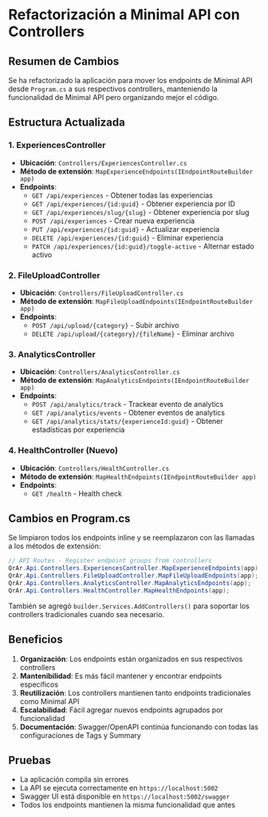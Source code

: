 # Refactorización a Minimal API con Controllers

## Resumen de Cambios

Se ha refactorizado la aplicación para mover los endpoints de Minimal API desde `Program.cs` a sus respectivos controllers, manteniendo la funcionalidad de Minimal API pero organizando mejor el código.

## Estructura Actualizada

### 1. ExperiencesController
- **Ubicación**: `Controllers/ExperiencesController.cs`
- **Método de extensión**: `MapExperienceEndpoints(IEndpointRouteBuilder app)`
- **Endpoints**:
  - `GET /api/experiences` - Obtener todas las experiencias
  - `GET /api/experiences/{id:guid}` - Obtener experiencia por ID
  - `GET /api/experiences/slug/{slug}` - Obtener experiencia por slug
  - `POST /api/experiences` - Crear nueva experiencia
  - `PUT /api/experiences/{id:guid}` - Actualizar experiencia
  - `DELETE /api/experiences/{id:guid}` - Eliminar experiencia
  - `PATCH /api/experiences/{id:guid}/toggle-active` - Alternar estado activo

### 2. FileUploadController
- **Ubicación**: `Controllers/FileUploadController.cs`
- **Método de extensión**: `MapFileUploadEndpoints(IEndpointRouteBuilder app)`
- **Endpoints**:
  - `POST /api/upload/{category}` - Subir archivo
  - `DELETE /api/upload/{category}/{fileName}` - Eliminar archivo

### 3. AnalyticsController
- **Ubicación**: `Controllers/AnalyticsController.cs`
- **Método de extensión**: `MapAnalyticsEndpoints(IEndpointRouteBuilder app)`
- **Endpoints**:
  - `POST /api/analytics/track` - Trackear evento de analytics
  - `GET /api/analytics/events` - Obtener eventos de analytics
  - `GET /api/analytics/stats/{experienceId:guid}` - Obtener estadísticas por experiencia

### 4. HealthController (Nuevo)
- **Ubicación**: `Controllers/HealthController.cs`
- **Método de extensión**: `MapHealthEndpoints(IEndpointRouteBuilder app)`
- **Endpoints**:
  - `GET /health` - Health check

## Cambios en Program.cs

Se limpiaron todos los endpoints inline y se reemplazaron con las llamadas a los métodos de extensión:

```csharp
// API Routes - Register endpoint groups from controllers
QrAr.Api.Controllers.ExperiencesController.MapExperienceEndpoints(app);
QrAr.Api.Controllers.FileUploadController.MapFileUploadEndpoints(app);
QrAr.Api.Controllers.AnalyticsController.MapAnalyticsEndpoints(app);
QrAr.Api.Controllers.HealthController.MapHealthEndpoints(app);
```

También se agregó `builder.Services.AddControllers()` para soportar los controllers tradicionales cuando sea necesario.

## Beneficios

1. **Organización**: Los endpoints están organizados en sus respectivos controllers
2. **Mantenibilidad**: Es más fácil mantener y encontrar endpoints específicos
3. **Reutilización**: Los controllers mantienen tanto endpoints tradicionales como Minimal API
4. **Escalabilidad**: Fácil agregar nuevos endpoints agrupados por funcionalidad
5. **Documentación**: Swagger/OpenAPI continúa funcionando con todas las configuraciones de Tags y Summary

## Pruebas

- La aplicación compila sin errores
- La API se ejecuta correctamente en `https://localhost:5002`
- Swagger UI está disponible en `https://localhost:5002/swagger`
- Todos los endpoints mantienen la misma funcionalidad que antes